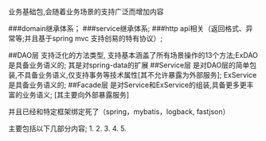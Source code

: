 业务基础包,会随着业务场景的支持广泛而增加内容

###domain继承体系；
###service继承体系;
###http api相关（返回格式、异常等;并且基于spring mvc 支持创易的特有协议）;

##DAO层 支持泛化的方法类型, 支持基本涵盖了所有场景操作的13个方法;ExDAO是具备业务语义的; 其是对spring-data的扩展
##Service层 是对DAO层的简单包装,不具备业务语义,仅支持事务等技术属性[其不允许暴露为外部服务]; ExService是具备业务语义的;
##Facade层  是对Service和ExService的组装,具备更多更丰富的业务语义; [其主要向外部暴露服务]

并且已经和特定框架绑定死了（spring，mybatis，logback, fastjson）


主要包括以下几部分内容;
1. 
2. 
3. 
4. 
5. 
